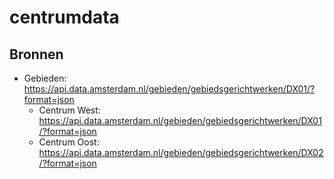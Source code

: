 # centrumdata
## Bronnen
- Gebieden: https://api.data.amsterdam.nl/gebieden/gebiedsgerichtwerken/DX01/?format=json
  - Centrum West: https://api.data.amsterdam.nl/gebieden/gebiedsgerichtwerken/DX01/?format=json
  - Centrum Oost: https://api.data.amsterdam.nl/gebieden/gebiedsgerichtwerken/DX02/?format=json
